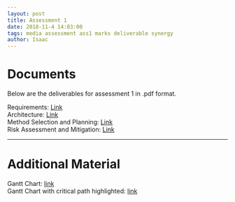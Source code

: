```yaml
---
layout: post
title: Assessment 1
date: 2018-11-4 14:03:00
tags: media assessment ass1 marks deliverable synergy
author: Isaac
---
```


<h1 id="DocTop">Documents</h1>

<p>Below are the deliverables for assessment 1 in .pdf format.</p>

Requirements: [Link][4] <br>
Architecture: [Link][3] <br>
Method Selection and Planning: [Link][1] <br>
Risk Assessment and Mitigation: [Link][2] <br>


[1]:{{site.url}}/assets/downloads/Plan1.pdf
[2]:{{site.url}}/assets/downloads/Risk1.pdf
[3]:{{site.url}}/assets/downloads/Arch1.pdf
[4]:{{site.url}}/assets/downloads/Req1.pdf
<hr/>

<h1 id="AdditionalMat">Additional Material</h1>

Gantt Chart: [link][1a] <br>
Gantt Chart with critical path highlighted: [link][2a]

[1a]:{{site.url}}/assets/downloads/GanttChart.pdf
[2a]:{{site.url}}/assets/downloads/GanttChart-CriticalPath.pdf
